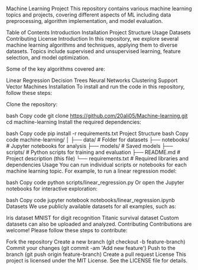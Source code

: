 
Machine Learning Project
This repository contains various machine learning topics and projects, covering different aspects of ML including data preprocessing, algorithm implementation, and model evaluation.

Table of Contents
Introduction
Installation
Project Structure
Usage
Datasets
Contributing
License
Introduction
In this repository, we explore several machine learning algorithms and techniques, applying them to diverse datasets. Topics include supervised and unsupervised learning, feature selection, and model optimization.

Some of the key algorithms covered are:

Linear Regression
Decision Trees
Neural Networks
Clustering
Support Vector Machines
Installation
To install and run the code in this repository, follow these steps:

Clone the repository:

bash
Copy code
git clone https://github.com/20ali05/Machine-learning.git
cd machine-learning
Install the required dependencies:

bash
Copy code
pip install -r requirements.txt
Project Structure
bash
Copy code
machine-learning/
│
├── data/                # Folder for datasets
├── notebooks/           # Jupyter notebooks for analysis
├── models/              # Saved models
├── scripts/             # Python scripts for training and evaluation
├── README.md            # Project description (this file)
└── requirements.txt     # Required libraries and dependencies
Usage
You can run individual scripts or notebooks for each machine learning topic. For example, to run a linear regression model:

bash
Copy code
python scripts/linear_regression.py
Or open the Jupyter notebooks for interactive exploration:

bash
Copy code
jupyter notebook notebooks/linear_regression.ipynb
Datasets
We use publicly available datasets for all examples, such as:

Iris dataset
MNIST for digit recognition
Titanic survival dataset
Custom datasets can also be uploaded and analyzed.
Contributing
Contributions are welcome! Please follow these steps to contribute:

Fork the repository
Create a new branch (git checkout -b feature-branch)
Commit your changes (git commit -am 'Add new feature')
Push to the branch (git push origin feature-branch)
Create a pull request
License
This project is licensed under the MIT License. See the LICENSE file for details.
